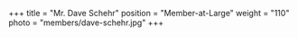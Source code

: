 +++
title     = "Mr. Dave Schehr"
position  = "Member-at-Large"
weight    = "110"
photo      = "members/dave-schehr.jpg"
+++
